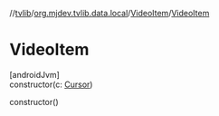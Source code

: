 //[tvlib](../../../index.md)/[org.mjdev.tvlib.data.local](../index.md)/[VideoItem](index.md)/[VideoItem](-video-item.md)

# VideoItem

[androidJvm]\
constructor(c: [Cursor](https://developer.android.com/reference/kotlin/android/database/Cursor.html))

constructor()
